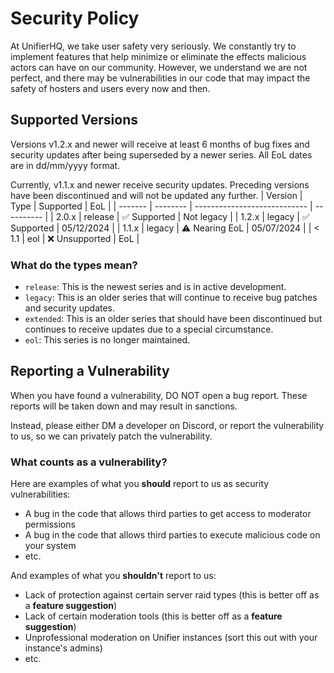 # Security Policy
At UnifierHQ, we take user safety very seriously. We constantly try to 
implement features that help minimize or eliminate the effects malicious
actors can have on our community. However, we understand we are not 
perfect, and there may be vulnerabilities in our code that may impact 
the safety of hosters and users every now and then.

## Supported Versions
Versions v1.2.x and newer will receive at least 6 months of bug fixes and
security updates after being superseded by a newer series. All EoL dates
are in dd/mm/yyyy format.

Currently, v1.1.x and newer receive security updates. Preceding versions
have been discontinued and will not be updated any further.
| Version | Type     | Supported                    | EoL        |
| ------- | -------- | ---------------------------- | ---------- |
| 2.0.x   | release  | :white_check_mark: Supported | Not legacy |
| 1.2.x   | legacy   | :white_check_mark: Supported | 05/12/2024 |
| 1.1.x   | legacy   | :warning: Nearing EoL        | 05/07/2024 |
| < 1.1   | eol      | :x: Unsupported              | EoL        |

### What do the types mean?
- `release`: This is the newest series and is in active development.
- `legacy`: This is an older series that will continue to receive bug
  patches and security updates.
- `extended`: This is an older series that should have been discontinued
  but continues to receive updates due to a special circumstance.
- `eol`: This series is no longer maintained.

## Reporting a Vulnerability
When you have found a vulnerability, DO NOT open a bug report. These 
reports will be taken down and may result in sanctions.

Instead, please either DM a developer on Discord, or report the 
vulnerability to us, so we can privately patch the vulnerability.

### What counts as a vulnerability?
Here are examples of what you **should** report to us as security
vulnerabilities:
- A bug in the code that allows third parties to get access to moderator
  permissions
- A bug in the code that allows third parties to execute malicious code
  on your system
- etc.

And examples of what you **shouldn't** report to us:
- Lack of protection against certain server raid types (this is better
  off as a **feature suggestion**)
- Lack of certain moderation tools (this is better off as a **feature
  suggestion**)
- Unprofessional moderation on Unifier instances (sort this out with your
  instance's admins)
- etc.

